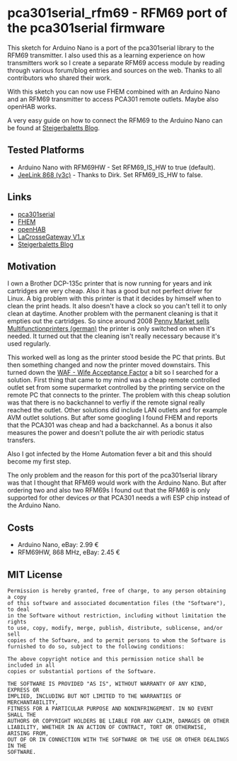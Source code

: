 # pca301serial_rfm69 - RFM69 port of the pca301serial firmware

This sketch for Arduino Nano is a port of the pca301serial library to the RFM69
transmitter. I also used this as a learning experience on how transmitters work
so I create a separate RFM69 access module by reading through various
forum/blog entries and sources on the web. Thanks to all contributors who
shared their work.

With this sketch you can now use FHEM combined with an Arduino Nano and an
RFM69 transmitter to access PCA301 remote outlets. Maybe also openHAB works.

A very easy guide on how to connect the RFM69 to the Arduino Nano can be found
at
[Steigerbaletts Blog](https://steigerbalett.wordpress.com/2015/05/23/jeelink-clone-loten-und-mit-einer-firmware-flashen-fur-lacrosse-sensoren-in-fhem).


## Tested Platforms

  * Arduino Nano with RFM69HW - Set RFM69\_IS\_HW to true (default).
  * [JeeLink 868 (v3c)](https://forum.fhem.de/index.php/topic,65880.0.html) - Thanks to Dirk. Set RFM69\_IS\_HW to false.


## Links

  * [pca301serial](http://fhem.de/commandref.html#PCA301)
  * [FHEM](http://fhem.de)
  * [openHAB](http://www.openhab.org)
  * [LaCrosseGateway V1.x](https://wiki.fhem.de/wiki/LaCrosseGateway_V1.x)
  * [Steigerbaletts Blog](https://steigerbalett.wordpress.com/2015/05/23/jeelink-clone-loten-und-mit-einer-firmware-flashen-fur-lacrosse-sensoren-in-fhem)


## Motivation

I own a Brother DCP-135c printer that is now running for years and ink
cartridges are very cheap. Also it has a good but not perfect driver for Linux.
A big problem with this printer is that it decides by himself when to clean the
print heads. It also doesn't have a clock so you can't tell it to only clean at
daytime. Another problem with the permanent cleaning is that it empties out the
cartridges. So since around 2008
[Penny Market sells Multifunctionprinters (german)](http://www.pcwelt.de/news/Discounter-Penny-verkauft-Multifunktionsgeraet-fuer-57-Euro-225995.html)
the printer is only switched on when it's needed. It turned out that the
cleaning isn't really necessary because it's used regularly.

This worked well as long as the printer stood beside the PC that prints. But
then something changed and now the printer moved downstairs. This turned down
the
[WAF - Wife Acceptance Factor](https://en.wikipedia.org/wiki/Wife_acceptance_factor)
a bit so I searched for a solution. First thing that came to my mind was a
cheap remote controlled outlet set from some supermarket controlled by the
printing service on the remote PC that connects to the printer. The problem
with this cheap solution was that there is no backchannel to verfiy if the
remote signal really reached the outlet. Other solutions did include LAN
outlets and for example AVM outlet solutions. But after some googling I found
FHEM and reports that the PCA301 was cheap and had a backchannel. As a bonus it
also measures the power and doesn't pollute the air with periodic status
transfers.

Also I got infected by the Home Automation fever a bit and this should become
my first step.

The only problem and the reason for this port of the pca301serial library was
that I thought that RFM69 would work with the Arduino Nano. But after ordering
two and also two RFM69s I found out that the RFM69 is only supported for other
devices _or_ that PCA301 needs a wifi ESP chip instead of the Arduino Nano.


## Costs

  * Arduino Nano, eBay: 2.99 €
  * RFM69HW, 868 MHz, eBay: 2.45 €


## MIT License

    Permission is hereby granted, free of charge, to any person obtaining a copy
    of this software and associated documentation files (the "Software"), to deal
    in the Software without restriction, including without limitation the rights
    to use, copy, modify, merge, publish, distribute, sublicense, and/or sell
    copies of the Software, and to permit persons to whom the Software is
    furnished to do so, subject to the following conditions:
    
    The above copyright notice and this permission notice shall be included in all
    copies or substantial portions of the Software.
    
    THE SOFTWARE IS PROVIDED "AS IS", WITHOUT WARRANTY OF ANY KIND, EXPRESS OR
    IMPLIED, INCLUDING BUT NOT LIMITED TO THE WARRANTIES OF MERCHANTABILITY,
    FITNESS FOR A PARTICULAR PURPOSE AND NONINFRINGEMENT. IN NO EVENT SHALL THE
    AUTHORS OR COPYRIGHT HOLDERS BE LIABLE FOR ANY CLAIM, DAMAGES OR OTHER
    LIABILITY, WHETHER IN AN ACTION OF CONTRACT, TORT OR OTHERWISE, ARISING FROM,
    OUT OF OR IN CONNECTION WITH THE SOFTWARE OR THE USE OR OTHER DEALINGS IN THE
    SOFTWARE.
